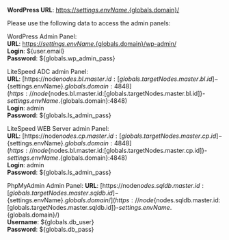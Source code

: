 **WordPress URL**: [https://${settings.envName}.${globals.domain}/](https://${settings.envName}.${globals.domain}/)

Please use the following data to access the admin panels:

WordPress Admin Panel:  
**URL**: [https://${settings.envName}.${globals.domain}/wp-admin/](https://${settings.envName}.${globals.domain}/wp-admin/)  
**Login**: ${user.email}  
**Password**: ${globals.wp_admin_pass}  

LiteSpeed ADC admin Panel:   
**URL**: [https://node${nodes.bl.master.id:[globals.targetNodes.master.bl.id]}-${settings.envName}.${globals.domain}:4848](https://node${nodes.bl.master.id:[globals.targetNodes.master.bl.id]}-${settings.envName}.${globals.domain}:4848)  
**Login**: admin  
**Password**: ${globals.ls_admin_pass}  

LiteSpeed WEB Server admin Panel:   
**URL**: [https://node${nodes.cp.master.id:[globals.targetNodes.master.cp.id]}-${settings.envName}.${globals.domain}:4848](https://node${nodes.bl.master.id:[globals.targetNodes.master.cp.id]}-${settings.envName}.${globals.domain}:4848)  
**Login**: admin  
**Password**: ${globals.ls_admin_pass}  

PhpMyAdmin Admin Panel:
**URL**: [https://node${nodes.sqldb.master.id:[globals.targetNodes.master.sqldb.id]}-${settings.envName}.${globals.domain}/](https://node${nodes.sqldb.master.id:[globals.targetNodes.master.sqldb.id]}-${settings.envName}.${globals.domain}/)  
**Username**: ${globals.db_user}    
**Password**: ${globals.db_pass}  
